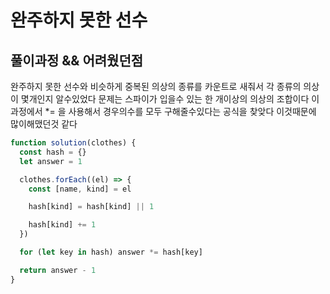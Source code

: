 # 완주하지 못한 선수

## 풀이과정 && 어려웠던점

완주하지 못한 선수와 비슷하게 중복된 의상의 종류를 카운트로 새줘서 각 종류의 의상이 몇개인지 알수있었다
문제는 스파이가 입을수 있는 한 개이상의 의상의 조합이다 이과정에서 \*= 을 사용해서 경우의수를 모두 구해줄수있다는 공식을 찾앚다
이것때문에 많이해맸던것 같다

```javascript
function solution(clothes) {
  const hash = {}
  let answer = 1

  clothes.forEach((el) => {
    const [name, kind] = el

    hash[kind] = hash[kind] || 1

    hash[kind] += 1
  })

  for (let key in hash) answer *= hash[key]

  return answer - 1
}
```
